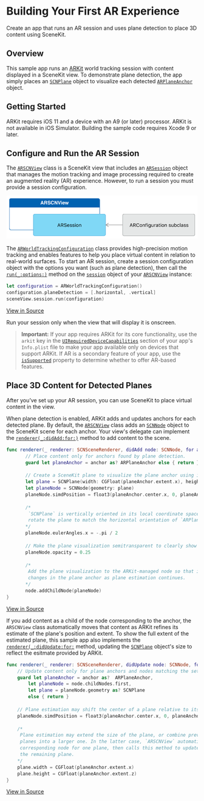 # Building Your First AR Experience

Create an app that runs an AR session and uses plane detection to place 3D content using SceneKit.   

## Overview

This sample app runs an [ARKit][0] world tracking session with content displayed in a SceneKit view. To demonstrate plane detection, the app simply places an [`SCNPlane`][13] object to visualize each detected [`ARPlaneAnchor`][14] object.

[0]:https://developer.apple.com/documentation/arkit
[13]:https://developer.apple.com/documentation/scenekit/scnplane
[14]:https://developer.apple.com/documentation/arkit/arplaneanchor

## Getting Started

ARKit requires iOS 11 and a device with an A9 (or later) processor. ARKit is not available in iOS Simulator. Building the sample code requires Xcode 9 or later.

## Configure and Run the AR Session

The [`ARSCNView`][1] class is a SceneKit view that includes an [`ARSession`][2] object that manages the motion tracking and image processing required to create an augmented reality (AR) experience. However, to run a session you must provide a session configuration.

[1]:https://developer.apple.com/documentation/arkit/arscnview
[2]:https://developer.apple.com/documentation/arkit/arsession

![Architecture diagram: an ARKit view owns an ARSession, which requires an ARConfiguration to run.](Documentation/ARViewSessionConfiguration.png)

The [`ARWorldTrackingConfiguration`][3] class provides high-precision motion tracking and enables features to help you place virtual content in relation to real-world surfaces. To start an AR session, create a session configuration object with the options you want (such as plane detection), then call the [`run(_:options:)`][4] method on the [`session`][5] object of your [`ARSCNView`][1] instance:

``` swift
let configuration = ARWorldTrackingConfiguration()
configuration.planeDetection = [.horizontal, .vertical]
sceneView.session.run(configuration)
```
[View in Source](x-source-tag://StartARSession)

[3]:https://developer.apple.com/documentation/arkit/arworldtrackingconfiguration
[4]:https://developer.apple.com/documentation/arkit/arsession/2875735-run
[5]:https://developer.apple.com/documentation/arkit/arscnview/2865796-session

Run your session only when the view that will display it is onscreen.

> **Important:** If your app requires ARKit for its core functionality, use the `arkit` key in the [`UIRequiredDeviceCapabilities`][7] section of your app's `Info.plist` file to make your app available only on devices that support ARKit. If AR is a secondary feature of your app, use the [`isSupported`][8] property to determine whether to offer AR-based features.

[7]:https://developer.apple.com/library/content/documentation/General/Reference/InfoPlistKeyReference/Articles/iPhoneOSKeys.html#//apple_ref/doc/uid/TP40009252-SW3
[8]:https://developer.apple.com/documentation/arkit/arconfiguration/2923553-issupported

## Place 3D Content for Detected Planes

After you’ve set up your AR session, you can use SceneKit to place virtual content in the view.

When plane detection is enabled, ARKit adds and updates anchors for each detected plane. By default, the [`ARSCNView`][1] class adds an [`SCNNode`][9] object to the SceneKit scene for each anchor. Your view's delegate can implement the [`renderer(_:didAdd:for:)`][10] method to add content to the scene.

``` swift
func renderer(_ renderer: SCNSceneRenderer, didAdd node: SCNNode, for anchor: ARAnchor) {
       // Place content only for anchors found by plane detection.
       guard let planeAnchor = anchor as? ARPlaneAnchor else { return }

       // Create a SceneKit plane to visualize the plane anchor using its position and extent.
       let plane = SCNPlane(width: CGFloat(planeAnchor.extent.x), height: CGFloat(planeAnchor.extent.z))
       let planeNode = SCNNode(geometry: plane)
       planeNode.simdPosition = float3(planeAnchor.center.x, 0, planeAnchor.center.z)
       
       /*
        `SCNPlane` is vertically oriented in its local coordinate space, so
        rotate the plane to match the horizontal orientation of `ARPlaneAnchor`.
       */
       planeNode.eulerAngles.x = -.pi / 2
       
       // Make the plane visualization semitransparent to clearly show real-world placement.
       planeNode.opacity = 0.25
       
       /*
        Add the plane visualization to the ARKit-managed node so that it tracks
        changes in the plane anchor as plane estimation continues.
       */
       node.addChildNode(planeNode)
}
```
[View in Source](x-source-tag://PlaceARContent)

[9]:https://developer.apple.com/documentation/scenekit/scnnode
[10]:https://developer.apple.com/documentation/arkit/arscnviewdelegate/2865794-renderer

If you add content as a child of the node corresponding to the anchor, the `ARSCNView` class automatically moves that content as ARKit refines its estimate of the plane's position and extent. To show the full extent of the estimated plane, this sample app also implements the [`renderer(_:didUpdate:for:`][11] method, updating the [`SCNPlane`][12] object's size to reflect the esitmate provided by ARKit.

``` swift
func renderer(_ renderer: SCNSceneRenderer, didUpdate node: SCNNode, for anchor: ARAnchor) {
    // Update content only for plane anchors and nodes matching the setup created in `renderer(_:didAdd:for:)`.
    guard let planeAnchor = anchor as?  ARPlaneAnchor,
        let planeNode = node.childNodes.first,
        let plane = planeNode.geometry as? SCNPlane
        else { return }
    
    // Plane estimation may shift the center of a plane relative to its anchor's transform.
    planeNode.simdPosition = float3(planeAnchor.center.x, 0, planeAnchor.center.z)
    
    /*
     Plane estimation may extend the size of the plane, or combine previously detected
     planes into a larger one. In the latter case, `ARSCNView` automatically deletes the
     corresponding node for one plane, then calls this method to update the size of
     the remaining plane.
    */
    plane.width = CGFloat(planeAnchor.extent.x)
    plane.height = CGFloat(planeAnchor.extent.z)
}
```
[View in Source](x-source-tag://UpdateARContent)

[11]:https://developer.apple.com/documentation/arkit/arscnviewdelegate/2865799-renderer
[12]:https://developer.apple.com/documentation/scenekit/scnplane

